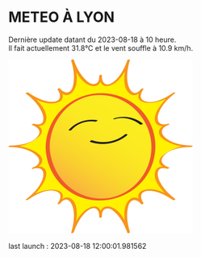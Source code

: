 # METEO À LYON

Dernière update datant du 2023-08-18 à 10 heure.  
Il fait actuellement 31.8°C et le vent souffle à 10.9 km/h.      

![](./.github/sun.png)

last launch : 2023-08-18 12:00:01.981562
